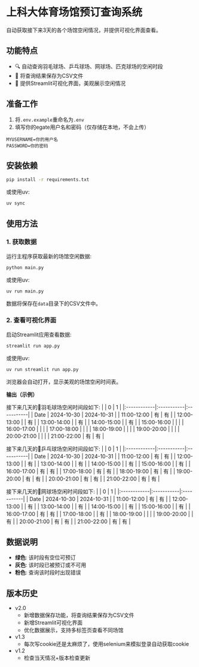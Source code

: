 # 上科大体育场馆预订查询系统

自动获取接下来3天的各个场馆空闲情况，并提供可视化界面查看。

## 功能特点

- 🔍 自动查询羽毛球场、乒乓球场、网球场、匹克球场的空闲时段
- 💾 将查询结果保存为CSV文件
- 🎨 提供Streamlit可视化界面，美观展示空闲情况

## 准备工作

1. 将`.env.example`重命名为`.env`
2. 填写你的egate用户名和密码（仅存储在本地，不会上传）

```
MYUSERNAME=你的用户名
PASSWORD=你的密码
```

## 安装依赖

```bash
pip install -r requirements.txt
```

或使用uv:
```bash
uv sync
```

## 使用方法

### 1. 获取数据

运行主程序获取最新的场馆空闲数据:

```bash
python main.py
```

或使用uv:
```bash
uv run main.py
```

数据将保存在`data`目录下的CSV文件中。

### 2. 查看可视化界面

启动Streamlit应用查看数据:

```bash
streamlit run app.py
```

或使用uv:
```bash
uv run streamlit run app.py
```

浏览器会自动打开，显示美观的场馆空闲时间表。

**输出（示例）**

接下来几天的🏸羽毛球场空闲时间段如下:
|             | 0          | 1          |
|:------------|:-----------|:-----------|
| Date        | 2024-10-30 | 2024-10-31 |
| 11:00-12:00 | 有          | 有          |
| 12:00-13:00 |            | 有          |
| 13:00-14:00 |            | 有          |
| 14:00-15:00 |            | 有          |
| 15:00-16:00 |            |            |
| 16:00-17:00 |            |            |
| 17:00-18:00 |            |            |
| 18:00-19:00 |            |            |
| 19:00-20:00 |            |            |
| 20:00-21:00 |            |            |
| 21:00-22:00 | 有          | 有          |

接下来几天的🏓乒乓球场空闲时间段如下:
|             | 0          | 1          |
|:------------|:-----------|:-----------|
| Date        | 2024-10-30 | 2024-10-31 |
| 11:00-12:00 | 有          | 有          |
| 12:00-13:00 |            | 有          |
| 13:00-14:00 |            | 有          |
| 14:00-15:00 |            | 有          |
| 15:00-16:00 |            | 有          |
| 16:00-17:00 | 有          | 有          |
| 17:00-18:00 | 有          | 有          |
| 18:00-19:00 | 有          | 有          |
| 19:00-20:00 | 有          | 有          |
| 20:00-21:00 | 有          | 有          |
| 21:00-22:00 | 有          | 有          |

接下来几天的🎾网球场空闲时间段如下:
|             | 0          | 1          |
|:------------|:-----------|:-----------|
| Date        | 2024-10-30 | 2024-10-31 |
| 11:00-12:00 | 有          | 有          |
| 12:00-13:00 |            | 有          |
| 13:00-14:00 |            | 有          |
| 14:00-15:00 |            | 有          |
| 15:00-16:00 |            | 有          |
| 16:00-17:00 | 有          | 有          |
| 17:00-18:00 |            | 有          |
| 18:00-19:00 |            |            |
| 19:00-20:00 |            | 有          |
| 20:00-21:00 | 有          | 有          |
| 21:00-22:00 | 有          | 有          |


## 数据说明

- **绿色**: 该时段有空位可预订
- **灰色**: 该时段已被预订或不可用
- **粉色**: 查询该时段时出现错误

## 版本历史

- v2.0
  - 新增数据保存功能，将查询结果保存为CSV文件
  - 新增Streamlit可视化界面
  - 优化数据展示，支持多标签页查看不同场馆
- v1.3
  - 每次写cookie还是太麻烦了，使用selenium来模拟登录自动获取cookie
- v1.2
  - 检查当天情况+版本检查更新
